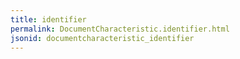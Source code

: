 ```yaml
---
title: identifier
permalink: DocumentCharacteristic.identifier.html
jsonid: documentcharacteristic_identifier
---
```

